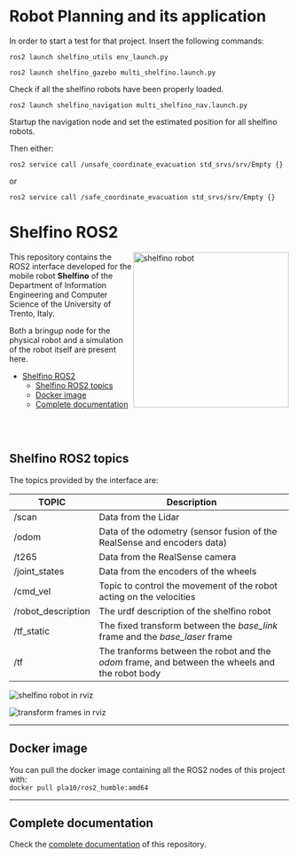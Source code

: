 # Robot Planning and its application

In order to start a test for that project. Insert the following commands:

`ros2 launch shelfino_utils env_launch.py`

`ros2 launch shelfino_gazebo multi_shelfino.launch.py`

Check if all the shelfino robots have been properly loaded.

`ros2 launch shelfino_navigation multi_shelfino_nav.launch.py`

Startup the navigation node and set the estimated position for all shelfino robots.

Then either:

`ros2 service call /unsafe_coordinate_evacuation std_srvs/srv/Empty {}`

or

`ros2 service call /safe_coordinate_evacuation std_srvs/srv/Empty {}` 

# Shelfino ROS2

<img src="./assets/images/shelfino.png" align="right" alt="shelfino robot" height="280px">

This repository contains the ROS2 interface developed for the mobile robot **Shelfino** of the Department of Information Engineering and Computer Science of the University of Trento, Italy. </br>

Both a bringup node for the physical robot and a simulation of the robot itself are present here.

- [Shelfino ROS2](#shelfino-ros2)
  - [Shelfino ROS2 topics](#shelfino-ros2-topics)
  - [Docker image](#docker-image)
  - [Complete documentation](#complete-documentation)

<br/><br/>


## Shelfino ROS2 topics

The topics provided by the interface are:

|       TOPIC        | Description |
| ------------------ | ----------- |
| /scan              | Data from the Lidar |
| /odom              | Data of the odometry (sensor fusion of the RealSense and encoders data) |
| /t265              | Data from the RealSense camera |
| /joint_states      | Data from the encoders of the wheels |
| /cmd_vel           | Topic to control the movement of the robot acting on the velocities |
| /robot_description | The urdf description of the shelfino robot |
| /tf_static         | The fixed transform between the *base_link* frame and the *base_laser* frame |
| /tf                | The tranforms between the robot and the *odom* frame, and between the wheels and the robot body |

![shelfino robot in rviz](./assets/images/rviz.png)

![transform frames in rviz](./assets/images/tfs.png)

---
## Docker image

You can pull the docker image containing all the ROS2 nodes of this project with: <br/>
`docker pull pla10/ros2_humble:amd64` 

---
## Complete documentation

Check the [complete documentation](https://pla10.github.io/Shelfino_ROS2) of this repository.
